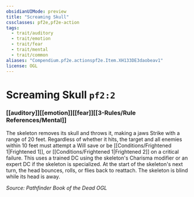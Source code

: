 ```yaml
---
obsidianUIMode: preview
title: "Screaming Skull"
cssclasses: pf2e,pf2e-action
tags:
  - trait/auditory
  - trait/emotion
  - trait/fear
  - trait/mental
  - trait/common
aliases: "Compendium.pf2e.actionspf2e.Item.XH133DE3daobeav1"
license: OGL
---
```

# Screaming Skull `pf2:2`

### [[auditory]][[emotion]][[fear]][[3-Rules/Rule References/Mental]]






The skeleton removes its skull and throws it, making a jaws Strike with a range of 20 feet. Regardless of whether it hits, the target and all enemies within 10 feet must attempt a Will save or be [[Conditions/Frightened 1|Frightened 1]], or [[Conditions/Frightened 1|Frightened 2]] on a critical failure. This uses a trained DC using the skeleton's Charisma modifier or an expert DC if the skeleton is specialized. At the start of the skeleton's next turn, the head bounces, rolls, or flies back to reattach. The skeleton is blind while its head is away.

*Source: Pathfinder Book of the Dead*
*OGL*